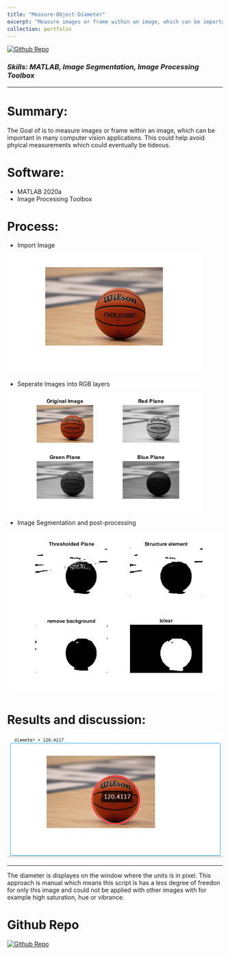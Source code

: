 ```yaml
---
title: "Measure-Object-Diameter"
excerpt: "Measure images or frame within an image, which can be important in many computer vision applications. This could help avoid phyical measurements which could eventually be tideous. <img src='/images/measure-diameter-of-ball/4.png'>"
collection: portfolio
---
```


<a href="https://github.com/YoussefVpm/Measure-Object-Diameter">
    <img src="https://img.shields.io/badge/Github_Repository-Repo" alt="Github Repo">
</a>

### _Skills: MATLAB, Image Segmentation, Image Processing Toolbox_

****

Summary:
===
The Goal of is to measure images or frame within an image, which can be important in many computer vision applications. This could help avoid phyical measurements which could eventually be tideous.

Software:
===
* MATLAB 2020a
* Image Processing Toolbox

Process:
===
* Import Image

<img src='/images/measure-diameter-of-ball/1.png'>

* Seperate Images into RGB layers

<img src='/images/measure-diameter-of-ball/2.png'>

* Image Segmentation and post-processing

<img src='/images/measure-diameter-of-ball/3.png'>

Results and discussion:
===
<img src='/images/measure-diameter-of-ball/4.png'>

***
The diameter is displayes on the window where the units is in pixel. This approach is manual which means this script is has a less degree of freedon for only this image and could not be applied with other images with for example high saturation, hue or vibrance.

Github Repo
===
<a href="https://github.com/YoussefVpm/Measure-Object-Diameter">
    <img src="https://img.shields.io/badge/Github_Repository-Repo" alt="Github Repo">
</a>
